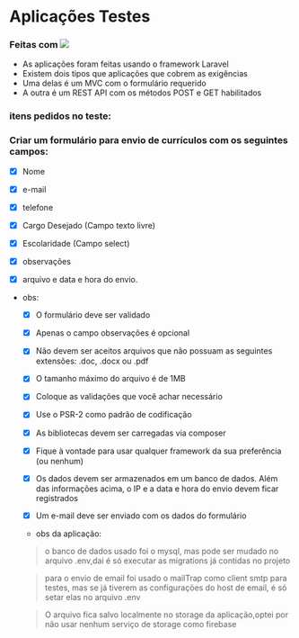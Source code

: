 # Aplicações Testes
 


### Feitas com ![](https://surround-bg.com/wp-content/uploads/2018/10/laravel-logo.png)

 * As aplicações foram feitas usando o framework Laravel
 * Existem dois tipos que aplicações que cobrem as exigências
 * Uma delas é um MVC com o formulário requerido
 * A outra é um REST API com os métodos POST e GET habilitados


 ### itens pedidos no teste:

 


### Criar um formulário para envio de currículos com os seguintes campos:
-[x] Nome 
-[x] e-mail 
-[x] telefone 
-[x] Cargo Desejado (Campo texto livre) 
-[x] Escolaridade (Campo select) 
-[x] observações 
-[x] arquivo e data e hora do envio.


* obs:
    -[x] O formulário deve ser validado
    -[x] Apenas o campo observações é opcional
    -[x] Não devem ser aceitos arquivos que não possuam as seguintes extensões: .doc, .docx ou .pdf
    -[x] O tamanho máximo do arquivo é de 1MB
    -[x] Coloque as validações que você achar necessário
    -[x] Use o PSR-2 como padrão de codificação
    -[x] As bibliotecas devem ser carregadas via composer
    -[x] Fique à vontade para usar qualquer framework da sua preferência (ou nenhum)
    -[x] Os dados devem ser armazenados em um banco de dados. Além das informações acima, o IP e a data e hora do envio devem ficar registrados
    -[x] Um e-mail deve ser enviado com os dados do formulário


    * obs da aplicação:

    > o banco de dados usado foi o mysql, mas pode ser mudado no arquivo .env,dai é só executar as migrations já contidas no projeto

    > para o envio de email  foi usado o  mailTrap como client smtp para testes, mas se já tiverem as configurações do host de email, é só setar elas no arquivo .env

    > O arquivo fica salvo localmente no storage da aplicação,optei por não usar nenhum serviço de storage como firebase

